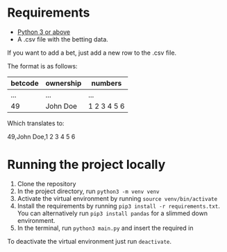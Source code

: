 # Requirements

* [Python 3 or above](https://www.python.org/downloads/)
* A .csv file with the betting data. 

If you want to add a bet, just add a new row to the .csv file. 

The format is as follows:

| betcode | ownership | numbers |
|------|-----------|-----------|
... | ... | ... |
| 49 | John Doe | 1 2 3 4 5 6 |

Which translates to:

49,John Doe,1 2 3 4 5 6

# Running the project locally

1. Clone the repository
2. In the project directory, run `python3 -m venv venv`
3. Activate the virtual environment by running `source venv/bin/activate`
4. Install the requirements by running `pip3 install -r requirements.txt`. You can alternatively run `pip3 install pandas` for a slimmed down environment.
5. In the terminal, run `python3 main.py` and insert the required in

To deactivate the virtual environment just run `deactivate`.

